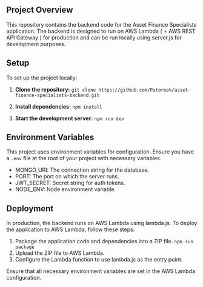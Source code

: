 ## Project Overview

This repository contains the backend code for the Asset Finance Specialists application. The backend is designed to run on AWS Lambda ( + AWS REST API Gateway ) for production and can be run locally using server.js for development purposes.

## Setup

To set up the project locally:

1. **Clone the repository:**
   `git clone https://github.com/Patoreek/asset-finance-specialists-backend.git`

2. **Install dependencies:**
   `npm install`

3. **Start the development server:**
   `npm run dev`

## Environment Variables

This project uses environment variables for configuration. Ensure you have a `.env` file at the root of your project with necessary variables.

- MONGO_URI: The connection string for the database.
- PORT: The port on which the server runs.
- JWT_SECRET: Secret string for auth tokens.
- NODE_ENV: Node environment variable.

## Deployment

In production, the backend runs on AWS Lambda using lambda.js. To deploy the application to AWS Lambda, follow these steps:

1.  Package the application code and dependencies into a ZIP file. `npm run package`
2.  Upload the ZIP file to AWS Lambda.
3.  Configure the Lambda function to use lambda.js as the entry point.

Ensure that all necessary environment variables are set in the AWS Lambda configuration.
